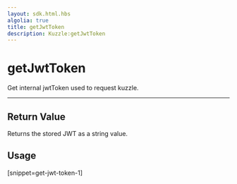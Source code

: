 ```yaml
---
layout: sdk.html.hbs
algolia: true
title: getJwtToken
description: Kuzzle:getJwtToken
---
```


  

# getJwtToken
Get internal jwtToken used to request kuzzle.

---

## Return Value

Returns the stored JWT as a string value.

## Usage

[snippet=get-jwt-token-1]
